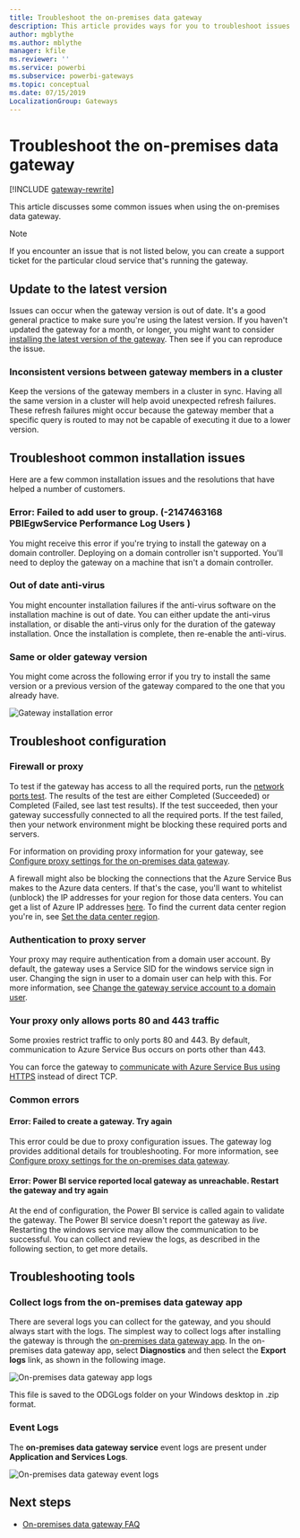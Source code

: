 ```yaml
---
title: Troubleshoot the on-premises data gateway
description: This article provides ways for you to troubleshoot issues you may be having with the on-premises data gateway. It provides potential workarounds to known issues, as well as tools to assist you.
author: mgblythe
ms.author: mblythe
manager: kfile
ms.reviewer: ''
ms.service: powerbi
ms.subservice: powerbi-gateways
ms.topic: conceptual
ms.date: 07/15/2019
LocalizationGroup: Gateways 
---
```


# Troubleshoot the on-premises data gateway

[!INCLUDE [gateway-rewrite](../includes/gateway-rewrite.md)]

This article discusses some common issues when using the on-premises data gateway.

>[!NOTE]
>If you encounter an issue that is not listed below, you can create a support ticket for the particular cloud service that's running the gateway.

## Update to the latest version

Issues can occur when the gateway version is out of date. It's a good general practice to make sure you're using the latest version. If you haven't updated the gateway for a month, or longer, you might want to consider [installing the latest version of the gateway](service-gateway-update.md). Then see if you can reproduce the issue.

### Inconsistent versions between gateway members in a cluster

Keep the versions of the gateway members in a cluster in sync. Having all the same version in a cluster will help avoid unexpected refresh failures. These refresh failures might occur because the gateway member that a specific query is routed to may not be capable of executing it due to a lower version.

## Troubleshoot common installation issues

Here are a few common installation issues and the resolutions that have helped a number of customers.

### Error: Failed to add user to group.  (-2147463168   PBIEgwService   Performance Log Users   )

You might receive this error if you're trying to install the gateway on a domain controller. Deploying on a domain controller isn't supported. You'll need to deploy the gateway on a machine that isn't a domain controller.

### Out of date anti-virus

You might encounter installation failures if the anti-virus software on the installation machine is out of date. You can either update the anti-virus installation, or disable the anti-virus only for the duration of the gateway installation. Once the installation is complete, then re-enable the anti-virus.

### Same or older gateway version

You might come across the following error if you try to install the same version or a previous version of the gateway compared to the one that you already have.

![Gateway installation error](media/service-gateway-tshoot/gateway-install-error.png)

## Troubleshoot configuration

### Firewall or proxy

To test if the gateway has access to all the required ports, run the [network ports test](service-gateway-communication.md#network-ports-test). The results of the test are either Completed (Succeeded) or Completed (Failed, see last test results). If the test succeeded, then your gateway successfully connected to all the required ports. If the test failed, then your network environment might be blocking these required ports and servers.

For information on providing proxy information for your gateway, see [Configure proxy settings for the on-premises data gateway](service-gateway-proxy.md).

A firewall might also be blocking the connections that the Azure Service Bus makes to the Azure data centers. If that's the case, you'll want to whitelist (unblock) the IP addresses for your region for those data centers. You can get a list of Azure IP addresses [here](https://www.microsoft.com/en-us/download/details.aspx?id=56519). To find the current data center region you're in, see [Set the data center region](service-gateway-data-region.md).

### Authentication to proxy server

Your proxy may require authentication from a domain user account. By default, the gateway uses a Service SID for the windows service sign in user. Changing the sign in user to a domain user can help with this. For more information, see [Change the gateway service account to a domain user](service-gateway-proxy.md#change-the-gateway-service-account-to-a-domain-user).

### Your proxy only allows ports 80 and 443 traffic

Some proxies restrict traffic to only ports 80 and 443. By default, communication to Azure Service Bus occurs on ports other than 443.

You can force the gateway to [communicate with Azure Service Bus using HTTPS](service-gateway-communication.md#force-https-communication-with-azure-service-bus) instead of direct TCP.

### Common errors

#### Error: Failed to create a gateway. Try again

This error could be due to proxy configuration issues. The gateway log provides additional details for troubleshooting. For more information, see [Configure proxy settings for the on-premises data gateway](service-gateway-proxy.md).

#### Error: Power BI service reported local gateway as unreachable. Restart the gateway and try again

At the end of configuration, the Power BI service is called again to validate the gateway. The Power BI service doesn't report the gateway as *live*. Restarting the windows service may allow the communication to be successful. You can collect and review the logs, as described in the following section, to get more details.

## Troubleshooting tools

### Collect logs from the on-premises data gateway app

There are several logs you can collect for the gateway, and you should always start with the logs. The simplest way to collect logs after installing the gateway is through the [on-premises data gateway app](service-gateway-app.md). In the on-premises data gateway app, select **Diagnostics** and then select the **Export logs** link, as shown in the following image.

![On-premises data gateway app logs](media/service-gateway-tshoot/gateway-onprem-UI-logs.png)

This file is saved to the ODGLogs folder on your Windows desktop in .zip format.

### Event Logs

The **on-premises data gateway service** event logs are present under **Application and Services Logs**.

![On-premises data gateway event logs](media/service-gateway-tshoot/on-prem-data-gateway-event-logs.png)

## Next steps

* [On-premises data gateway FAQ](service-gateway-onprem-faq.md)
